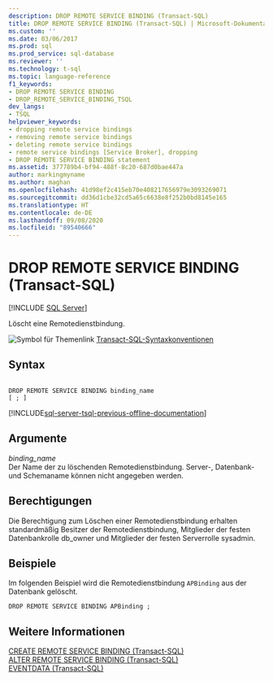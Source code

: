 ```yaml
---
description: DROP REMOTE SERVICE BINDING (Transact-SQL)
title: DROP REMOTE SERVICE BINDING (Transact-SQL) | Microsoft-Dokumentation
ms.custom: ''
ms.date: 03/06/2017
ms.prod: sql
ms.prod_service: sql-database
ms.reviewer: ''
ms.technology: t-sql
ms.topic: language-reference
f1_keywords:
- DROP REMOTE SERVICE BINDING
- DROP_REMOTE_SERVICE_BINDING_TSQL
dev_langs:
- TSQL
helpviewer_keywords:
- dropping remote service bindings
- removing remote service bindings
- deleting remote service bindings
- remote service bindings [Service Broker], dropping
- DROP REMOTE SERVICE BINDING statement
ms.assetid: 377789b4-bf94-488f-8c20-687d0bae447a
author: markingmyname
ms.author: maghan
ms.openlocfilehash: 41d98ef2c415eb70e408217656979e3093269071
ms.sourcegitcommit: dd36d1cbe32cd5a65c6638e8f252b0bd8145e165
ms.translationtype: HT
ms.contentlocale: de-DE
ms.lasthandoff: 09/08/2020
ms.locfileid: "89540666"
---
```

# <a name="drop-remote-service-binding-transact-sql"></a>DROP REMOTE SERVICE BINDING (Transact-SQL)
[!INCLUDE [SQL Server](../../includes/applies-to-version/sqlserver.md)]

  Löscht eine Remotedienstbindung.  
  
 ![Symbol für Themenlink](../../database-engine/configure-windows/media/topic-link.gif "Symbol für Themenlink") [Transact-SQL-Syntaxkonventionen](../../t-sql/language-elements/transact-sql-syntax-conventions-transact-sql.md)  
  
## <a name="syntax"></a>Syntax  
  
```syntaxsql
  
DROP REMOTE SERVICE BINDING binding_name  
[ ; ]  
```  
  
[!INCLUDE[sql-server-tsql-previous-offline-documentation](../../includes/sql-server-tsql-previous-offline-documentation.md)]

## <a name="arguments"></a>Argumente
 *binding_name*  
 Der Name der zu löschenden Remotedienstbindung. Server-, Datenbank- und Schemaname können nicht angegeben werden.  
  
## <a name="permissions"></a>Berechtigungen  
 Die Berechtigung zum Löschen einer Remotedienstbindung erhalten standardmäßig Besitzer der Remotedienstbindung, Mitglieder der festen Datenbankrolle db_owner und Mitglieder der festen Serverrolle sysadmin.  
  
## <a name="examples"></a>Beispiele  
 Im folgenden Beispiel wird die Remotedienstbindung `APBinding` aus der Datenbank gelöscht.  
  
```  
DROP REMOTE SERVICE BINDING APBinding ;  
```  
  
## <a name="see-also"></a>Weitere Informationen  
 [CREATE REMOTE SERVICE BINDING &#40;Transact-SQL&#41;](../../t-sql/statements/create-remote-service-binding-transact-sql.md)   
 [ALTER REMOTE SERVICE BINDING &#40;Transact-SQL&#41;](../../t-sql/statements/alter-remote-service-binding-transact-sql.md)   
 [EVENTDATA &#40;Transact-SQL&#41;](../../t-sql/functions/eventdata-transact-sql.md)  
  
  
